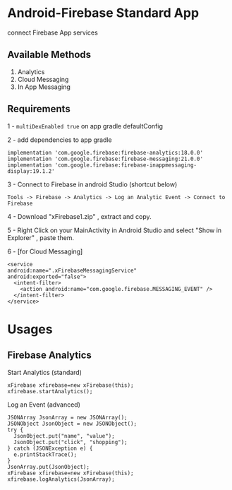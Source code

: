 # Android-Firebase Standard App
connect Firebase App services

## Available Methods

1. Analytics
2. Cloud Messaging
3. In App Messaging

## Requirements

1 -  ``` multiDexEnabled true ```
on app gradle defaultConfig

2 - add dependencies to app gradle 

```
implementation 'com.google.firebase:firebase-analytics:18.0.0'
implementation 'com.google.firebase:firebase-messaging:21.0.0'
implementation 'com.google.firebase:firebase-inappmessaging-display:19.1.2'
```

3 - Connect to Firebase in android Studio (shortcut below)
```
Tools -> Firebase -> Analytics -> Log an Analytic Event -> Connect to Firebase
```

4 - Download "xFirebase1.zip" , extract and copy.

5 - Right Click on your MainActivity in Android Studio and select "Show in Explorer" , paste them.

6 - [for Cloud Messaging]
```
<service
android:name=".xFirebaseMessagingService"
android:exported="false">
  <intent-filter>
    <action android:name="com.google.firebase.MESSAGING_EVENT" />
  </intent-filter>
</service>
```

# Usages

## Firebase Analytics

Start Analytics (standard)
```
xFirebase xfirebase=new xFirebase(this);
xfirebase.startAnalytics();
```

Log an Event (advanced)
```
JSONArray JsonArray = new JSONArray();
JSONObject JsonObject = new JSONObject();
try {
  JsonObject.put("name", "value");
  JsonObject.put("click", "shopping");
} catch (JSONException e) {
  e.printStackTrace();
}
JsonArray.put(JsonObject);
xFirebase xfirebase=new xFirebase(this);
xfirebase.logAnalytics(JsonArray);
```
